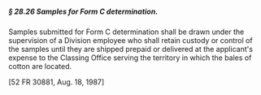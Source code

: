 ##### § 28.26 Samples for Form C determination. #####

Samples submitted for Form C determination shall be drawn under the supervision of a Division employee who shall retain custody or control of the samples until they are shipped prepaid or delivered at the applicant's expense to the Classing Office serving the territory in which the bales of cotton are located.

[52 FR 30881, Aug. 18, 1987]